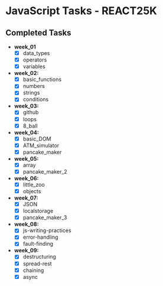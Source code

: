 # JavaScript Tasks - REACT25K

## Completed Tasks

- **week_01**
  - [x] data_types
  - [x] operators
  - [x] variables
- **week_02:**
  - [x] basic_functions
  - [x] numbers
  - [x] strings
  - [x] conditions
- **week_03:**
  - [x] github
  - [x] loops
  - [x] 8_ball
- **week_04:**
  - [x] basic_DOM
  - [x] ATM_simulator
  - [x] pancake_maker
- **week_05:**
  - [x] array
  - [x] pancake_maker_2
- **week_06:**
  - [x] little_zoo
  - [x] objects
- **week_07:**
  - [x] JSON
  - [x] localstorage
  - [x] pancake_maker_3
- **week_08:**
  - [x] js-writing-practices
  - [x] error-handling
  - [x] fault-finding
- **week_09:**
  - [x] destructuring
  - [x] spread-rest
  - [x] chaining
  - [x] async
